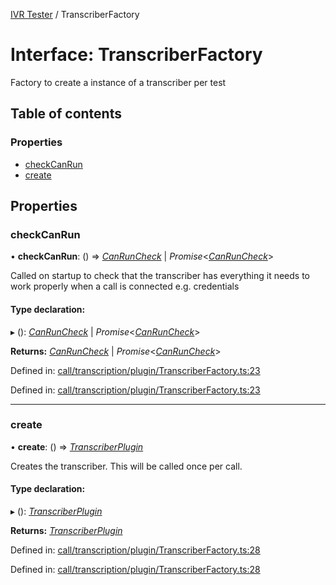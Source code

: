 [IVR Tester](../README.md) / TranscriberFactory

# Interface: TranscriberFactory

Factory to create a instance of a transcriber per test

## Table of contents

### Properties

- [checkCanRun](transcriberfactory.md#checkcanrun)
- [create](transcriberfactory.md#create)

## Properties

### checkCanRun

• **checkCanRun**: () => [*CanRunCheck*](../README.md#canruncheck) \| *Promise*<[*CanRunCheck*](../README.md#canruncheck)\>

Called on startup to check that the transcriber has
everything it needs to work properly when a call is connected
e.g. credentials

#### Type declaration:

▸ (): [*CanRunCheck*](../README.md#canruncheck) \| *Promise*<[*CanRunCheck*](../README.md#canruncheck)\>

**Returns:** [*CanRunCheck*](../README.md#canruncheck) \| *Promise*<[*CanRunCheck*](../README.md#canruncheck)\>

Defined in: [call/transcription/plugin/TranscriberFactory.ts:23](https://github.com/SketchingDev/ivr-tester/blob/7160b05/packages/ivr-tester/src/call/transcription/plugin/TranscriberFactory.ts#L23)

Defined in: [call/transcription/plugin/TranscriberFactory.ts:23](https://github.com/SketchingDev/ivr-tester/blob/7160b05/packages/ivr-tester/src/call/transcription/plugin/TranscriberFactory.ts#L23)

___

### create

• **create**: () => [*TranscriberPlugin*](transcriberplugin.md)

Creates the transcriber. This will be called once per call.

#### Type declaration:

▸ (): [*TranscriberPlugin*](transcriberplugin.md)

**Returns:** [*TranscriberPlugin*](transcriberplugin.md)

Defined in: [call/transcription/plugin/TranscriberFactory.ts:28](https://github.com/SketchingDev/ivr-tester/blob/7160b05/packages/ivr-tester/src/call/transcription/plugin/TranscriberFactory.ts#L28)

Defined in: [call/transcription/plugin/TranscriberFactory.ts:28](https://github.com/SketchingDev/ivr-tester/blob/7160b05/packages/ivr-tester/src/call/transcription/plugin/TranscriberFactory.ts#L28)
